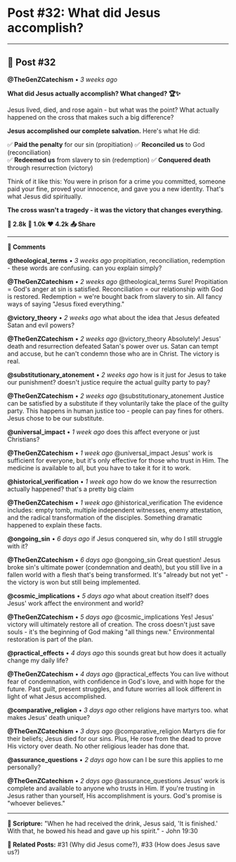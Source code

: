 # Post #32: What did Jesus accomplish?

---

## 📱 Post #32

**@TheGenZCatechism** • *3 weeks ago*

**What did Jesus actually accomplish? What changed? 🏆✨**

Jesus lived, died, and rose again - but what was the point? What actually happened on the cross that makes such a big difference?

**Jesus accomplished our complete salvation.** Here's what He did:

✅ **Paid the penalty** for our sin (propitiation)
✅ **Reconciled us** to God (reconciliation)  
✅ **Redeemed us** from slavery to sin (redemption)
✅ **Conquered death** through resurrection (victory)

Think of it like this: You were in prison for a crime you committed, someone paid your fine, proved your innocence, and gave you a new identity. That's what Jesus did spiritually.

**The cross wasn't a tragedy - it was the victory that changes everything.**

**💭 2.8k** **🔄 1.0k** **❤️ 4.2k** **📤 Share**

---

**💬 Comments**

**@theological_terms** • *3 weeks ago*
propitiation, reconciliation, redemption - these words are confusing. can you explain simply?

**@TheGenZCatechism** • *2 weeks ago*
@theological_terms Sure! Propitiation = God's anger at sin is satisfied. Reconciliation = our relationship with God is restored. Redemption = we're bought back from slavery to sin. All fancy ways of saying "Jesus fixed everything."

**@victory_theory** • *2 weeks ago*
what about the idea that Jesus defeated Satan and evil powers?

**@TheGenZCatechism** • *2 weeks ago*
@victory_theory Absolutely! Jesus' death and resurrection defeated Satan's power over us. Satan can tempt and accuse, but he can't condemn those who are in Christ. The victory is real.

**@substitutionary_atonement** • *2 weeks ago*
how is it just for Jesus to take our punishment? doesn't justice require the actual guilty party to pay?

**@TheGenZCatechism** • *2 weeks ago*
@substitutionary_atonement Justice can be satisfied by a substitute if they voluntarily take the place of the guilty party. This happens in human justice too - people can pay fines for others. Jesus chose to be our substitute.

**@universal_impact** • *1 week ago*
does this affect everyone or just Christians?

**@TheGenZCatechism** • *1 week ago*
@universal_impact Jesus' work is sufficient for everyone, but it's only effective for those who trust in Him. The medicine is available to all, but you have to take it for it to work.

**@historical_verification** • *1 week ago*
how do we know the resurrection actually happened? that's a pretty big claim

**@TheGenZCatechism** • *1 week ago*
@historical_verification The evidence includes: empty tomb, multiple independent witnesses, enemy attestation, and the radical transformation of the disciples. Something dramatic happened to explain these facts.

**@ongoing_sin** • *6 days ago*
if Jesus conquered sin, why do I still struggle with it?

**@TheGenZCatechism** • *6 days ago*
@ongoing_sin Great question! Jesus broke sin's ultimate power (condemnation and death), but you still live in a fallen world with a flesh that's being transformed. It's "already but not yet" - the victory is won but still being implemented.

**@cosmic_implications** • *5 days ago*
what about creation itself? does Jesus' work affect the environment and world?

**@TheGenZCatechism** • *5 days ago*
@cosmic_implications Yes! Jesus' victory will ultimately restore all of creation. The cross doesn't just save souls - it's the beginning of God making "all things new." Environmental restoration is part of the plan.

**@practical_effects** • *4 days ago*
this sounds great but how does it actually change my daily life?

**@TheGenZCatechism** • *4 days ago*
@practical_effects You can live without fear of condemnation, with confidence in God's love, and with hope for the future. Past guilt, present struggles, and future worries all look different in light of what Jesus accomplished.

**@comparative_religion** • *3 days ago*
other religions have martyrs too. what makes Jesus' death unique?

**@TheGenZCatechism** • *3 days ago*
@comparative_religion Martyrs die for their beliefs; Jesus died for our sins. Plus, He rose from the dead to prove His victory over death. No other religious leader has done that.

**@assurance_questions** • *2 days ago*
how can I be sure this applies to me personally?

**@TheGenZCatechism** • *2 days ago*
@assurance_questions Jesus' work is complete and available to anyone who trusts in Him. If you're trusting in Jesus rather than yourself, His accomplishment is yours. God's promise is "whoever believes."

---

**📖 Scripture:** "When he had received the drink, Jesus said, 'It is finished.' With that, he bowed his head and gave up his spirit." - John 19:30

**🔗 Related Posts:** #31 (Why did Jesus come?), #33 (How does Jesus save us?) 